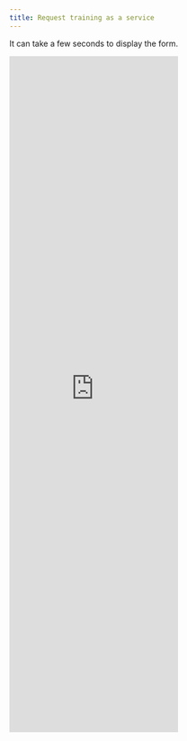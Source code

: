 ```yaml
---
title: Request training as a service
---
```


<p  class="text-center">It can take a few seconds to display the form.</p>
<iframe src="https://docs.google.com/forms/d/e/1FAIpQLSfP8IVOgriGg35fAzIAf0Fhnkhxc96onI5ucp2BUUiRG3FoWQ/viewform?embedded=true" class="w-100" height="1200px" frameborder="0" marginheight="0" marginwidth="0">Loading…</iframe>
